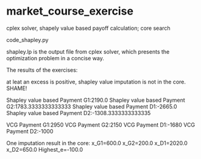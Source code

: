 # market_course_exercise
cplex solver, shapely value based payoff calculation; core search

code_shapley.py 

shapley.lp is the output file from cplex solver, which presents the optimization problem in a concise way.

The results of the exercises:

at leat an excess is positive, shapley value imputation is not in the core. SHAME!


Shapley value based Payment G1:2190.0
Shapley value based Payment G2:1783.3333333333333
Shapley value based Payment D1:-2665.0
Shapley value based Payment D2:-1308.3333333333335

VCG Payment G1:2950
VCG Payment G2:2150
VCG Payment D1:-1680
VCG Payment D2:-1000

One imputation result in the core:
x_G1=600.0
x_G2=200.0
x_D1=2020.0
x_D2=650.0
Highest_e=-100.0



